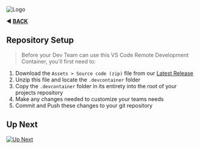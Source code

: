 ![Logo](https://red-van-workshop.s3.us-east-1.amazonaws.com/logo.png "Logo")

:arrow_backward: **[BACK](../README.md)**

Repository Setup
---
> Before your Dev Team can use this VS Code Remote Development Container, you'll first need to:

1. Download the `Assets > Source code (zip)` file from our [Latest Release](https://github.com/redvanworkshop/sfcc-vscode-remote/releases/latest)
2. Unzip this file and locate the `.devcontainer` folder
3. Copy the `.devcontainer` folder in its entirety into the root of your projects repository
4. Make any changes needed to customize your teams needs
5. Commit and Push these changes to your git repository

Up Next
---

[![Up Next](https://img.shields.io/badge/Next-Usage_Instructions-blue.svg?style=for-the-badge&logo=github&logoColor=ffffff&logoWidth=16)](./usage-instructions.md)
